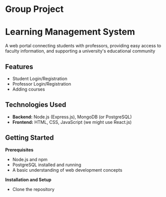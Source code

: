 # Group Project
# Learning Management System

A web portal connecting students with professors, providing easy access to faculty information, and supporting a university's educational community

## Features

* Student Login/Registration
* Professor Login/Registration
* Adding courses

## Technologies Used

* **Backend:** Node.js (Express.js), MongoDB (or PostgreSQL)
* **Frontend:** HTML, CSS, JavaScript (we might use React.js)

## Getting Started

**Prerequisites**

* Node.js and npm
* PostgreSQL installed and running
* A basic understanding of web development concepts

**Installation and Setup**

* Clone the repository
